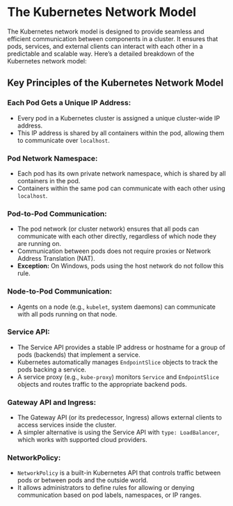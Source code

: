# The Kubernetes Network Model

The Kubernetes network model is designed to provide seamless and efficient communication between components in a cluster. It ensures that pods, services, and external clients can interact with each other in a predictable and scalable way. Here’s a detailed breakdown of the Kubernetes network model:

## Key Principles of the Kubernetes Network Model

### Each Pod Gets a Unique IP Address:
- Every pod in a Kubernetes cluster is assigned a unique cluster-wide IP address.
- This IP address is shared by all containers within the pod, allowing them to communicate over `localhost`.

### Pod Network Namespace:
- Each pod has its own private network namespace, which is shared by all containers in the pod.
- Containers within the same pod can communicate with each other using `localhost`.

### Pod-to-Pod Communication:
- The pod network (or cluster network) ensures that all pods can communicate with each other directly, regardless of which node they are running on.
- Communication between pods does not require proxies or Network Address Translation (NAT).
- **Exception:** On Windows, pods using the host network do not follow this rule.

### Node-to-Pod Communication:
- Agents on a node (e.g., `kubelet`, system daemons) can communicate with all pods running on that node.

### Service API:
- The Service API provides a stable IP address or hostname for a group of pods (backends) that implement a service.
- Kubernetes automatically manages `EndpointSlice` objects to track the pods backing a service.
- A service proxy (e.g., `kube-proxy`) monitors `Service` and `EndpointSlice` objects and routes traffic to the appropriate backend pods.

### Gateway API and Ingress:
- The Gateway API (or its predecessor, Ingress) allows external clients to access services inside the cluster.
- A simpler alternative is using the Service API with `type: LoadBalancer`, which works with supported cloud providers.

### NetworkPolicy:
- `NetworkPolicy` is a built-in Kubernetes API that controls traffic between pods or between pods and the outside world.
- It allows administrators to define rules for allowing or denying communication based on pod labels, namespaces, or IP ranges.
